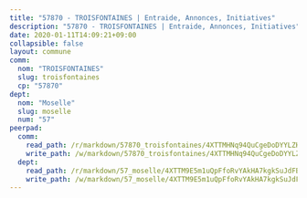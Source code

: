 ```yaml
---
title: "57870 - TROISFONTAINES | Entraide, Annonces, Initiatives"
description: "57870 - TROISFONTAINES | Entraide, Annonces, Initiatives"
date: 2020-01-11T14:09:21+09:00
collapsible: false
layout: commune
comm:
  nom: "TROISFONTAINES"
  slug: troisfontaines
  cp: "57870"
dept:
  nom: "Moselle"
  slug: moselle
  num: "57"
peerpad:
  comm:
    read_path: /r/markdown/57870_troisfontaines/4XTTMHNq94QuCgeDoDYYLZH2GSykwuKkGjB9i194iD3YnhNFL
    write_path: /w/markdown/57870_troisfontaines/4XTTMHNq94QuCgeDoDYYLZH2GSykwuKkGjB9i194iD3YnhNFL-K3TgTgpBXi1EpcVyfhvyazqDm4FhbdgeWWURriLHNfD1C2eDGLL5SZdpqnw993KyZpPgZpobyWAGuE84N2Jq7ei4iTVthqfH1Qd8GDdkFaCfRdeUUemknUDXrRhGtC8Zz4j3kSB4
  dept:
    read_path: /r/markdown/57_moselle/4XTTM9E5m1uQpFfoRvYAkHA7kgkSuJdFBSCmoLnZ6YvxmqAKj
    write_path: /w/markdown/57_moselle/4XTTM9E5m1uQpFfoRvYAkHA7kgkSuJdFBSCmoLnZ6YvxmqAKj-K3TgTxpsRhjGfb3pJqDaX4rYTLkyLoK3BLA4awBfhTSCoyNhResrhhmfsEF8aKnccedt5XoBzWeRYfKxQxNKv71ETcpGharLRE7rdgTKY3uSaW3Du2dz8v23YEY268mfYmweTFnR
---
```


